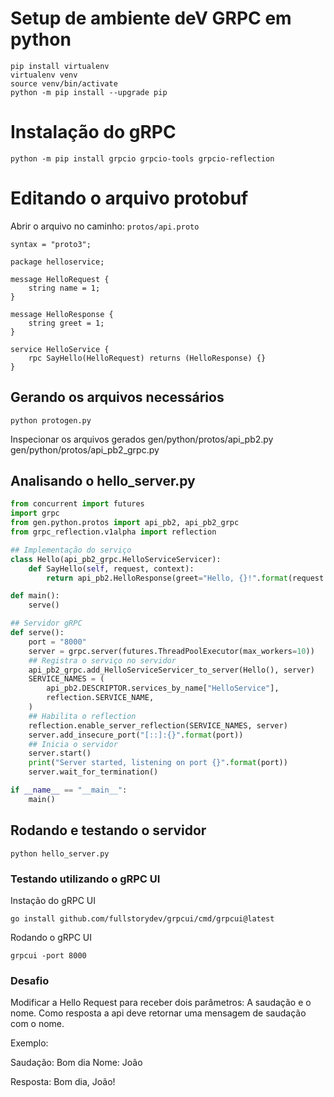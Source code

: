 
# Setup de ambiente deV GRPC em python

```
pip install virtualenv
virtualenv venv
source venv/bin/activate
python -m pip install --upgrade pip
```

# Instalação do gRPC

```
python -m pip install grpcio grpcio-tools grpcio-reflection
```

# Editando o arquivo protobuf

Abrir o arquivo no caminho: `protos/api.proto`

```
syntax = "proto3";

package helloservice;

message HelloRequest {
    string name = 1;
}

message HelloResponse {
    string greet = 1;
}

service HelloService {
    rpc SayHello(HelloRequest) returns (HelloResponse) {}
}
```

## Gerando os arquivos necessários

```
python protogen.py
```

Inspecionar os arquivos gerados
gen/python/protos/api_pb2.py
gen/python/protos/api_pb2_grpc.py

## Analisando o hello_server.py

```python
from concurrent import futures
import grpc
from gen.python.protos import api_pb2, api_pb2_grpc
from grpc_reflection.v1alpha import reflection

## Implementação do serviço
class Hello(api_pb2_grpc.HelloServiceServicer):
    def SayHello(self, request, context):
        return api_pb2.HelloResponse(greet="Hello, {}!".format(request.name))

def main():
    serve()

## Servidor gRPC
def serve():
    port = "8000"
    server = grpc.server(futures.ThreadPoolExecutor(max_workers=10))
    ## Registra o serviço no servidor
    api_pb2_grpc.add_HelloServiceServicer_to_server(Hello(), server)
    SERVICE_NAMES = (
        api_pb2.DESCRIPTOR.services_by_name["HelloService"],
        reflection.SERVICE_NAME,
    )
    ## Habilita o reflection
    reflection.enable_server_reflection(SERVICE_NAMES, server)
    server.add_insecure_port("[::]:{}".format(port))
    ## Inicia o servidor
    server.start()
    print("Server started, listening on port {}".format(port))
    server.wait_for_termination()

if __name__ == "__main__":
    main()

```

## Rodando e testando o servidor

```
python hello_server.py
```

### Testando utilizando o gRPC UI   

Instação do gRPC UI

```
go install github.com/fullstorydev/grpcui/cmd/grpcui@latest
```

Rodando o gRPC UI
```
grpcui -port 8000
```

### Desafio

Modificar a Hello Request para receber dois parâmetros: A saudação e o nome. Como resposta a api deve retornar uma mensagem de saudação com o nome.

Exemplo:

Saudação: Bom dia
Nome: João

Resposta: Bom dia, João!
